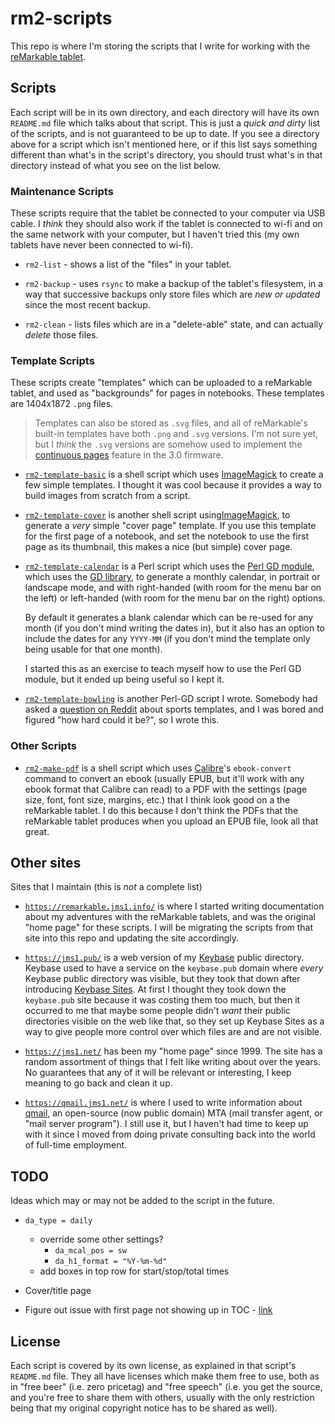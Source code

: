 # rm2-scripts

This repo is where I'm storing the scripts that I write for working with the [reMarkable tablet](https://remarkable.com/).

## Scripts

Each script will be in its own directory, and each directory will have its own `README.md` file which talks about that script. This is just a *quick and dirty* list of the scripts, and is not guaranteed to be up to date. If you see a directory above for a script which isn't mentioned here, or if this list says something different than what's in the script's directory, you should trust what's in that directory instead of what you see on the list below.

### Maintenance Scripts

These scripts require that the tablet be connected to your computer via USB cable. I *think* they should also work if the tablet is connected to wi-fi and on the same network with your computer, but I haven't tried this (my own tablets have never been connected to wi-fi).

* `rm2-list` - shows a list of the "files" in your tablet.

* `rm2-backup` - uses `rsync` to make a backup of the tablet's filesystem, in a way that successive backups only store files which are *new or updated* since the most recent backup.

* `rm2-clean` - lists files which are in a "delete-able" state, and can actually *delete* those files.

### Template Scripts

These scripts create "templates" which can be uploaded to a reMarkable tablet, and used as "backgrounds" for pages in notebooks. These templates are 1404x1872 `.png` files.

> Templates can also be stored as `.svg` files, and all of reMarkable's built-in templates have both `.png` and `.svg` versions. I'm not sure yet, but I *think* the `.svg` versions are somehow used to implement the [continuous pages](https://support.remarkable.com/s/article/How-to-use-continuous-pages) feature in the 3.0 firmware.

* [`rm2-template-basic`](rm2-template-basic/) is a shell script which uses [ImageMagick](https://imagemagick.org/) to create a few simple templates. I thought it was cool because it provides a way to build images from scratch from a script.

* [`rm2-template-cover`](rm2-template-cover/) is another shell script using[ImageMagick](https://imagemagick.org/), to generate a *very* simple "cover page" template. If you use this template for the first page of a notebook, and set the notebook to use the first page as its thumbnail, this makes a nice (but simple) cover page.

* [`rm2-template-calendar`](rm2-template-calendar/) is a Perl script which uses the [Perl GD module](https://metacpan.org/pod/GD), which uses the [GD library](https://libgd.github.io/), to generate a monthly calendar, in portrait or landscape mode, and with right-handed (with room for the menu bar on the left) or left-handed (with room for the menu bar on the right) options.

    By default it generates a blank calendar which can be re-used for any month (if you don't mind writing the dates in), but it also has an option to include the dates for any `YYYY-MM` (if you don't mind the template only being usable for that one month).

    I started this as an exercise to teach myself how to use the Perl GD module, but it ended up being useful so I kept it.

* [`rm2-template-bowling`](rm2-template-bowling/) is another Perl-GD script I wrote. Somebody had asked a [question on Reddit](https://www.reddit.com/r/RemarkableTablet/comments/15l3a9p/screen_protector_and_templates/) about sports templates, and I was bored and figured "how hard could it be?", so I wrote this.

### Other Scripts

* [`rm2-make-pdf`](rm2-make-pdf/) is a shell script which uses [Calibre](https://calibre-ebook.org/)'s `ebook-convert` command to convert an ebook (usually EPUB, but it'll work with any ebook format that Calibre can read) to a PDF with the settings (page size, font, font size, margins, etc.) that I think look good on a the reMarkable tablet. I do this because I don't think the PDFs that the reMarkable tablet produces when you upload an EPUB file, look all that great.

## Other sites

Sites that I maintain (this is *not* a complete list)

* [`https://remarkable.jms1.info/`](https://remarkable.jms1.info/) is where I started writing documentation about my adventures with the reMarkable tablets, and was the original "home page" for these scripts. I will be migrating the scripts from that site into this repo and updating the site accordingly.

* [`https://jms1.pub/`](https://jms1.pub/) is a web version of my [Keybase](https://keybase.io/) public directory. Keybase used to have a service on the `keybase.pub` domain where *every* Keybase public directory was visible, but they took that down after introducing [Keybase Sites](https://book.keybase.io/sites). At first I thought they took down the `keybase.pub` site because it was costing them too much, but then it occurred to me that maybe some people didn't *want* their public directories visible on the web like that, so they set up Keybase Sites as a way to give people more control over which files are and are not visible.

* [`https://jms1.net/`](https://jms1.net) has been my "home page" since 1999. The site has a random assortment of things that I felt like writing about over the years. No guarantees that any of it will be relevant or interesting, I keep meaning to go back and clean it up.

* [`https://qmail.jms1.net/`](https://qmail.jms1.net/) is where I used to write information about [qmail](https://cr.yp.to/qmail.html), an open-source (now public domain) MTA (mail transfer agent, or "mail server program"). I still use it, but I haven't had time to keep up with it since I moved from doing private consulting back into the world of full-time employment.

## TODO

Ideas which may or may not be added to the script in the future.

* `da_type = daily`
    * override some other settings?
        * `da_mcal_pos = sw`
        * `da_h1_format = "%Y-%m-%d"`
    * add boxes in top row for start/stop/total times

* Cover/title page

* Figure out issue with first page not showing up in TOC - [link](https://github.com/kg4zow/rm2-scripts/issues/1)

## License

Each script is covered by its own license, as explained in that script's `README.md` file. They all have licenses which make them free to use, both as in "free beer" (i.e. zero pricetag) and "free speech" (i.e. you get the source, and you're free to share them with others, usually with the only restriction being that my original copyright notice has to be shared as well).
